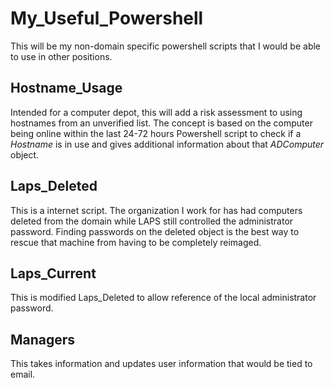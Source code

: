 # My_Useful_Powershell
This will be my non-domain specific powershell scripts that I would be able to use in other positions. 

## Hostname_Usage
Intended for a computer depot, this will add a risk assessment to using hostnames from an unverified list. The concept is based on the computer being online within the last 24-72 hours Powershell script to check if a _Hostname_ is in use and gives additional information about that _ADComputer_ object.

## Laps_Deleted
This is a internet script. The organization I work for has had computers deleted from the domain while LAPS still controlled the administrator password. Finding passwords on the deleted object is the best way to rescue that machine from having to be completely reimaged. 

## Laps_Current
This is modified Laps_Deleted to allow reference of the local administrator password.

## Managers
This takes information and updates user information that would be tied to email. 
